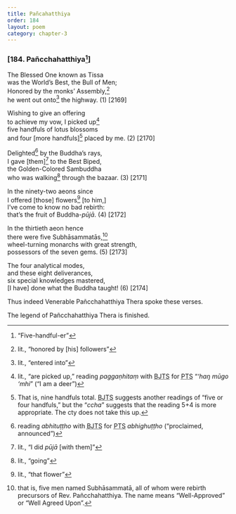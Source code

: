 ```yaml
---
title: Pañcahatthiya
order: 184
layout: poem
category: chapter-3
---
```


### \[184. Pañ<span class="diacritics" data-state="on">c</span><span class="no-diacritics" data-state="off">ch</span>ahatthiya[^1]\]

The Blessed One known as Tissa  
was the World’s Best, the Bull of Men;  
Honored by the monks’ Assembly,[^2]  
he went out onto[^3] the highway. (1) \[2169\]

Wishing to give an offering  
to achieve my vow, I picked up[^4]  
five handfuls of lotus blossoms  
and four \[more handfuls\][^5] placed by me. (2) \[2170\]

Delighted[^6] by the Buddha’s rays,  
I gave \[them\][^7] to the Best Biped,  
the Golden-Colored Sambuddha  
who was walking[^8] through the bazaar. (3) \[2171\]

In the ninety-two aeons since  
I offered \[those\] flowers[^9] \[to him,\]  
I’ve come to know no bad rebirth:  
that’s the fruit of Buddha-*pūjā*. (4) \[2172\]

In the thirtieth aeon hence  
there were five Subhāsammatās,[^10]  
wheel-turning monarchs with great strength,  
possessors of the seven gems. (5) \[2173\]

The four analytical modes,  
and these eight deliverances,  
six special knowledges mastered,  
\[I have\] done what the Buddha taught! (6) \[2174\]

Thus indeed Venerable Pañ<span class="diacritics" data-state="on">c</span><span class="no-diacritics" data-state="off">ch</span>ahatthiya Thera spoke these verses.

The legend of Pañ<span class="diacritics" data-state="on">c</span><span class="no-diacritics" data-state="off">ch</span>ahatthiya Thera is finished.

[^1]: “Five-handful-er”

[^2]: lit., “honored by \[his\] followers”

[^3]: lit., “entered into”

[^4]: lit., “are picked up,” reading *paggaṇhitaṃ* with <abbr title="Buddha Jayanthi Tripitaka Series">BJTS</abbr> for <abbr title="Pali Text Society">PTS</abbr> “*‘haŋ mūgo ‘mhi*” (“I am a deer”)

[^5]: That is, nine handfuls total. <abbr title="Buddha Jayanthi Tripitaka Series">BJTS</abbr> suggests another readings of “five or four handfuls,” but the “*<span class="diacritics" data-state="on">c</span><span class="no-diacritics" data-state="off">ch</span>a*” suggests that the reading 5+4 is more appropriate. The cty does not take this up.

[^6]: reading *abhituṭṭho* with <abbr title="Buddha Jayanthi Tripitaka Series">BJTS</abbr> for <abbr title="Pali Text Society">PTS</abbr> *abhighuṭṭho* (“proclaimed, announced”)

[^7]: lit., “I did *pūjā* \[with them\]”

[^8]: lit., “going”

[^9]: lit., “that flower”

[^10]: that is, five men named Subhāsammatā, all of whom were rebirth precursors of Rev. Pañ<span class="diacritics" data-state="on">c</span><span class="no-diacritics" data-state="off">ch</span>ahatthiya. The name means “Well-Approved” or “Well Agreed Upon”.
